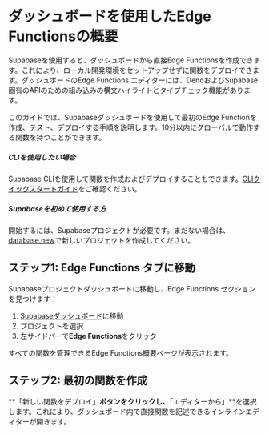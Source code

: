 # ダッシュボードを使用したEdge Functionsの概要

Supabaseを使用すると、ダッシュボードから直接Edge Functionsを作成できます。これにより、ローカル開発環境をセットアップせずに関数をデプロイできます。ダッシュボードのEdge Functions エディターには、DenoおよびSupabase固有のAPIのための組み込みの構文ハイライトとタイプチェック機能があります。

このガイドでは、Supabaseダッシュボードを使用して最初のEdge Functionを作成、テスト、デプロイする手順を説明します。10分以内にグローバルで動作する関数を持つことができます。

##### CLIを使用したい場合

Supabase CLIを使用して関数を作成およびデプロイすることもできます。[CLIクイックスタートガイド](/docs/guides/functions/quickstart)をご確認ください。

##### Supabaseを初めて使用する方

開始するには、Supabaseプロジェクトが必要です。まだない場合は、[database.new](https://database.new/)で新しいプロジェクトを作成してください。

## ステップ1: Edge Functions タブに移動

Supabaseプロジェクトダッシュボードに移動し、Edge Functions セクションを見つけます：

1. [Supabaseダッシュボード](/dashboard)に移動
2. プロジェクトを選択
3. 左サイドバーで**Edge Functions**をクリック

すべての関数を管理できるEdge Functions概要ページが表示されます。

## ステップ2: 最初の関数を作成

**「新しい関数をデプロイ」**ボタンをクリックし、**「エディターから」**を選択します。これにより、ダッシュボード内で直接関数を記述できるインラインエディターが開きます。
